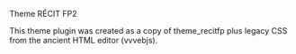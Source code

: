 Theme RÉCIT FP2

This theme plugin was created as a copy of theme_recitfp plus legacy CSS from the ancient HTML editor (vvvebjs).
